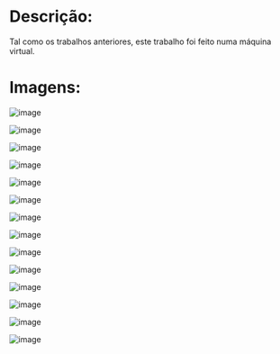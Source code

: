 <h1>Descrição:</h1>

<p>Tal como os trabalhos anteriores, este trabalho foi feito numa máquina virtual.</p>

<h1>Imagens:</h1>

![image](/screenshots/menu.png?raw=true "Lista de produtos")

![image](/screenshots/opcoes.png?raw=true "Lista de produtos")

![image](/screenshots/entrada.png?raw=true "Lista de produtos")

![image](/screenshots/chave.png?raw=true "Lista de produtos")

![image](/screenshots/obstaculo.png?raw=true "Lista de produtos")

![image](/screenshots/checkpoint.png?raw=true "Lista de produtos")

![image](/screenshots/caixas_destruidas.png?raw=true "Lista de produtos")

![image](/screenshots/subir.png?raw=true "Lista de produtos")

![image](/screenshots/saida.png?raw=true "Lista de produtos")

![image](/screenshots/inicio_floresta.png?raw=true "Lista de produtos")

![image](/screenshots/obstaculo_floresta.png?raw=true "Lista de produtos")

![image](/screenshots/checkpoint_floresta.png?raw=true "Lista de produtos")

![image](/screenshots/fim.png?raw=true "Lista de produtos")

![image](/screenshots/creditos.png?raw=true "Lista de produtos")
